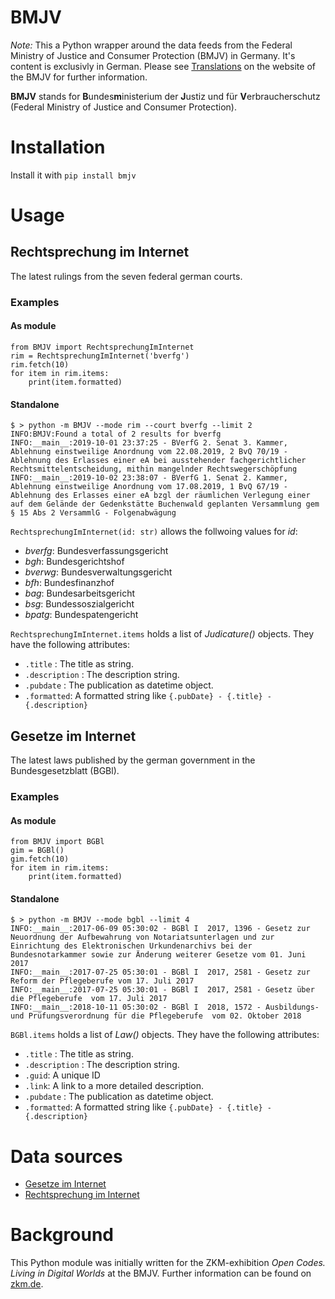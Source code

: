 # BMJV

*Note:* This a Python wrapper around the data feeds from the Federal Ministry of Justice and Consumer Protection (BMJV) in Germany. It's content is exclusivly in German. Please see [Translations](https://www.gesetze-im-internet.de/Teilliste_translations.html) on the website of the BMJV for further information.

**BMJV** stands for **B**undes**m**inisterium der **J**ustiz und für **V**erbraucherschutz (Federal Ministry of Justice and Consumer Protection).

# Installation

Install it with ```pip install bmjv```

# Usage

## Rechtsprechung im Internet

The latest rulings from the seven federal german courts.

### Examples
#### As module
```
from BMJV import RechtsprechungImInternet
rim = RechtsprechungImInternet('bverfg')
rim.fetch(10)
for item in rim.items:
    print(item.formatted)
```
#### Standalone
```
$ > python -m BMJV --mode rim --court bverfg --limit 2
INFO:BMJV:Found a total of 2 results for bverfg
INFO:__main__:2019-10-01 23:37:25 - BVerfG 2. Senat 3. Kammer, Ablehnung einstweilige Anordnung vom 22.08.2019, 2 BvQ 70/19 - Ablehnung des Erlasses einer eA bei ausstehender fachgerichtlicher Rechtsmittelentscheidung, mithin mangelnder Rechtswegerschöpfung
INFO:__main__:2019-10-02 23:38:07 - BVerfG 1. Senat 2. Kammer, Ablehnung einstweilige Anordnung vom 17.08.2019, 1 BvQ 67/19 - Ablehnung des Erlasses einer eA bzgl der räumlichen Verlegung einer auf dem Gelände der Gedenkstätte Buchenwald geplanten Versammlung gem § 15 Abs 2 VersammlG - Folgenabwägung

```

```RechtsprechungImInternet(id: str)``` allows the follwoing values for *id*:

* *bverfg*: Bundesverfassungsgericht
* *bgh*: Bundesgerichtshof
* *bverwg*: Bundesverwaltungsgericht
* *bfh*: Bundesfinanzhof
* *bag*: Bundesarbeitsgericht
* *bsg*: Bundessoszialgericht
* *bpatg*: Bundespatengericht

```RechtsprechungImInternet.items``` holds a list of *Judicature()* objects. They have the following attributes:
* ```.title``` : The title as string.
* ```.description``` : The description string.
* ```.pubdate``` : The publication as datetime object.
* ```.formatted```: A formatted string like ```{.pubDate} - {.title} - {.description}```

## Gesetze im Internet

The latest laws published by the german government in the Bundesgesetzblatt (BGBl).

### Examples
#### As module

```
from BMJV import BGBl
gim = BGBl()
gim.fetch(10)
for item in rim.items:
    print(item.formatted)
```
#### Standalone
```
$ > python -m BMJV --mode bgbl --limit 4
INFO:__main__:2017-06-09 05:30:02 - BGBl I  2017, 1396 - Gesetz zur Neuordnung der Aufbewahrung von Notariatsunterlagen und zur Einrichtung des Elektronischen Urkundenarchivs bei der Bundesnotarkammer sowie zur Änderung weiterer Gesetze vom 01. Juni 2017
INFO:__main__:2017-07-25 05:30:01 - BGBl I  2017, 2581 - Gesetz zur Reform der Pflegeberufe vom 17. Juli 2017
INFO:__main__:2017-07-25 05:30:01 - BGBl I  2017, 2581 - Gesetz über die Pflegeberufe  vom 17. Juli 2017
INFO:__main__:2018-10-11 05:30:02 - BGBl I  2018, 1572 - Ausbildungs- und Prüfungsverordnung für die Pflegeberufe  vom 02. Oktober 2018
```

```BGBl.items``` holds a list of *Law()* objects. They have the following attributes:
* ```.title``` : The title as string.
* ```.description``` : The description string.
* ```.guid```: A unique ID
* ```.link```: A link to a more detailed description.
* ```.pubdate``` : The publication as datetime object.
* ```.formatted```: A formatted string like ```{.pubDate} - {.title} - {.description}```

# Data sources

* [Gesetze im Internet](https://www.gesetze-im-internet.de/)
* [Rechtsprechung im Internet](https://www.rechtsprechung-im-internet.de/)

# Background

This Python module was initially written for the ZKM-exhibition *Open Codes. Living in Digital Worlds* at the BMJV. Further information can be found on [zkm.de](https://zkm.de/en/exhibition/2019/03/open-codes-living-in-digital-worlds).
